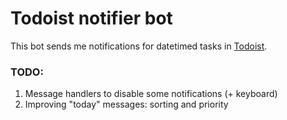 # Todoist notifier bot

This bot sends me notifications for datetimed tasks in [Todoist](https://todoist.com).

### TODO:
1) Message handlers to disable some notifications (+ keyboard)
2) Improving "today" messages: sorting and priority

